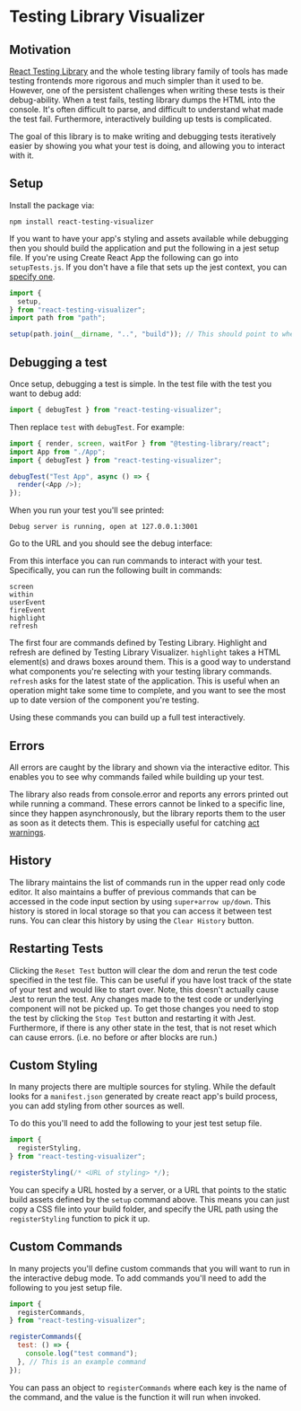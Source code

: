# Testing Library Visualizer

## Motivation
[React Testing Library](https://testing-library.com/docs/react-testing-library/intro/) and the whole testing library family of tools has made testing frontends more rigorous and much simpler than it used to be. However, one of the persistent challenges when writing these tests is their debug-ability. When a test fails, testing library dumps the HTML into the console. It's often difficult to parse, and difficult to understand what made the test fail. Furthermore, interactively building up tests is complicated.

The goal of this library is to make writing and debugging tests iteratively easier by showing you what your test is doing, and allowing you to interact with it.

## Setup

Install the package via:

```npm install react-testing-visualizer```

If you want to have your app's styling and assets available while debugging then you should build the application and put the following in a jest setup file. If you're using Create React App the following can go into `setupTests.js`. If you don't have a file that sets up the jest context, you can [specify one](https://jestjs.io/docs/configuration#setupfiles-array). 

```javascript
import {
  setup,
} from "react-testing-visualizer";
import path from "path";

setup(path.join(__dirname, "..", "build")); // This should point to wherever your built assets are
```

## Debugging a test

Once setup, debugging a test is simple. In the test file with the test you want to debug add:

```javascript
import { debugTest } from "react-testing-visualizer";
```

Then replace `test` with `debugTest`. For example:

```javascript
import { render, screen, waitFor } from "@testing-library/react";
import App from "./App";
import { debugTest } from "react-testing-visualizer";

debugTest("Test App", async () => {
  render(<App />);
});
```

When you run your test you'll see printed:

```Debug server is running, open at 127.0.0.1:3001```

Go to the URL and you should see the debug interface:



From this interface you can run commands to interact with your test. Specifically, you can run the following built in commands:

```
screen
within
userEvent
fireEvent
highlight
refresh
```

The first four are commands defined by Testing Library. Highlight and refresh are defined by Testing Library Visualizer. `highlight` takes a HTML element(s) and draws boxes around them. This is a good way to understand what components you're selecting with your testing library commands. `refresh` asks for the latest state of the application. This is useful when an operation might take some time to complete, and you want to see the most up to date version of the component you're testing.

Using these commands you can build up a full test interactively.

## Errors

All errors are caught by the library and shown via the interactive editor. This enables you to see why commands failed while building up your test.

The library also reads from console.error and reports any errors printed out while running a command. These errors cannot be linked to a specific line, since they happen asynchronously, but the library reports them to the user as soon as it detects them. This is especially useful for catching [act warnings](https://kentcdodds.com/blog/fix-the-not-wrapped-in-act-warning).

## History

The library maintains the list of commands run in the upper read only code editor. It also maintains a buffer of previous commands that can be accessed in the code input section by using `super+arrow up/down`. This history is stored in local storage so that you can access it between test runs. You can clear this history by using the `Clear History` button.

## Restarting Tests

Clicking the `Reset Test` button will clear the dom and rerun the test code specified in the test file. This can be useful if you have lost track of the state of your test and would like to start over. Note, this doesn't actually cause Jest to rerun the test. Any changes made to the test code or underlying component will not be picked up. To get those changes you need to stop the test by clicking the `Stop Test` button and restarting it with Jest. Furthermore, if there is any other state in the test, that is not reset which can cause errors. (i.e. no before or after blocks are run.) 

## Custom Styling

In many projects there are multiple sources for styling. While the default looks for a `manifest.json` generated by create react app's build process, you can add styling from other sources as well.

To do this you'll need to add the following to your jest test setup file.

```javascript
import {
  registerStyling,
} from "react-testing-visualizer";

registerStyling(/* <URL of styling> */);
```

You can specify a URL hosted by a server, or a URL that points to the static build assets defined by the `setup` command above. This means you can just copy a CSS file into your build folder, and specify the URL path using the `registerStyling` function to pick it up.

## Custom Commands

In many projects you'll define custom commands that you will want to run in the interactive debug mode. To add commands you'll need to add the following to you jest setup file.

```javascript
import {
  registerCommands,
} from "react-testing-visualizer";

registerCommands({
  test: () => {
    console.log("test command");
  }, // This is an example command
});
```

You can pass an object to `registerCommands` where each key is the name of the command, and the value is the function it will run when invoked.

